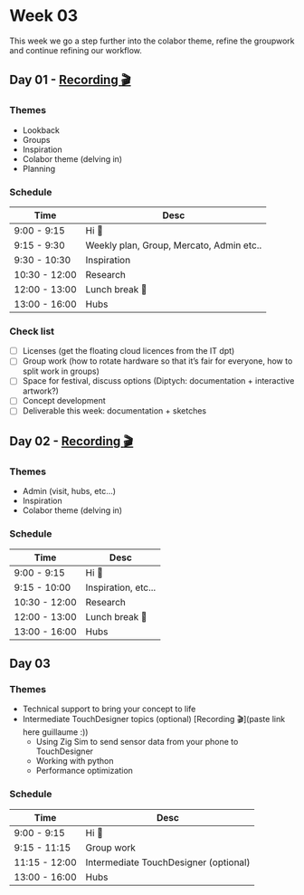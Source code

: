 # Week 03

This week we go a step further into the colabor theme, refine the groupwork and continue refining our workflow.

## Day 01 - [Recording :clapper:](https://drive.switch.ch/index.php/s/fDEvECvd4PHB3RE)

### Themes

- Lookback
- Groups
- Inspiration
- Colabor theme (delving in)
- Planning

### Schedule

| Time          | Desc                                     |
| ------------- | ---------------------------------------- |
| 9:00 - 9:15   | Hi :wave:                                |
| 9:15 - 9:30   | Weekly plan, Group, Mercato, Admin etc.. |
| 9:30 - 10:30  | Inspiration                              |
| 10:30 - 12:00 | Research                                 |
| 12:00 - 13:00 | Lunch break :hamburger:                  |
| 13:00 - 16:00 | Hubs                                     |

### Check list

- [ ] Licenses (get the floating cloud licences from the IT dpt)
- [ ] Group work (how to rotate hardware so that it’s fair for everyone, how to split work in groups)
- [ ] Space for festival, discuss options (Diptych: documentation + interactive artwork?)
- [ ] Concept development
- [ ] Deliverable this week: documentation + sketches

## Day 02 - [Recording :clapper:](https://drive.switch.ch/index.php/s/d9YLgWKPa9KoKfy)

### Themes

- Admin (visit, hubs, etc...)
- Inspiration
- Colabor theme (delving in)

### Schedule

| Time          | Desc                    |
| ------------- | ----------------------- |
| 9:00 - 9:15   | Hi :wave:               |
| 9:15 - 10:00  | Inspiration, etc...     |
| 10:30 - 12:00 | Research                |
| 12:00 - 13:00 | Lunch break :hamburger: |
| 13:00 - 16:00 | Hubs                    |

## Day 03 

### Themes

- Technical support to bring your concept to life
- Intermediate TouchDesigner topics (optional) [Recording :clapper:](paste link here guillaume :))
	- Using Zig Sim to send sensor data from your phone to TouchDesigner
	- Working with python
	- Performance optimization


### Schedule

| Time          | Desc                    |
| ------------- | ----------------------- |
| 9:00 - 9:15   | Hi :wave:               |
| 9:15 - 11:15 | Group work |
| 11:15 - 12:00 | Intermediate TouchDesigner (optional) |
| 13:00 - 16:00 | Hubs                    |

